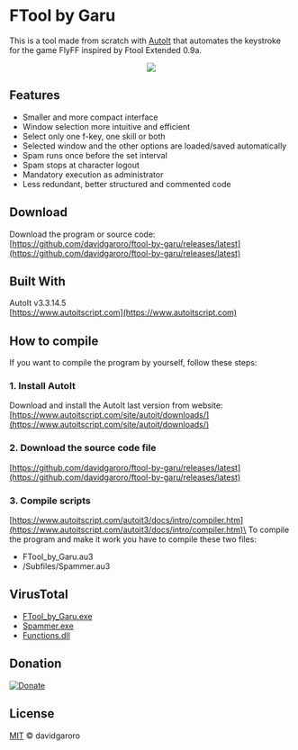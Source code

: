 
  
# FTool by Garu
This is a tool made from scratch with [AutoIt] that automates the keystroke for the game FlyFF inspired by Ftool Extended 0.9a.

[AutoIt]: https://www.autoitscript.com/

<p align="center">
    <img src="https://i.imgur.com/N767csZ.png">
</p>

## Features
- Smaller and more compact interface
- Window selection more intuitive and efficient
- Select only one f-key, one skill or both
- Selected window and the other options are loaded/saved automatically
- Spam runs once before the set interval
- Spam stops at character logout
- Mandatory execution as administrator
- Less redundant, better structured and commented code

## Download
Download the program or source code:\
[https://github.com/davidgaroro/ftool-by-garu/releases/latest](https://github.com/davidgaroro/ftool-by-garu/releases/latest)

## Built With
AutoIt v3.3.14.5\
[https://www.autoitscript.com](https://www.autoitscript.com)

## How to compile 
If you want to compile the program by yourself, follow these steps:

### 1. Install AutoIt
Download and install the AutoIt last version from website:\
[https://www.autoitscript.com/site/autoit/downloads/](https://www.autoitscript.com/site/autoit/downloads/)

### 2. Download the source code file
[https://github.com/davidgaroro/ftool-by-garu/releases/latest](https://github.com/davidgaroro/ftool-by-garu/releases/latest)

### 3. Compile scripts
[https://www.autoitscript.com/autoit3/docs/intro/compiler.htm](https://www.autoitscript.com/autoit3/docs/intro/compiler.htm)\
To compile the program and make it work you have to compile these two files:
 - FTool_by_Garu.au3
 - /Subfiles/Spammer.au3

## VirusTotal
 - [FTool_by_Garu.exe](https://www.virustotal.com/gui/file/b4810a2ea7821a2e593003c804a3fb94b2c814123c7dd999a1e83598174d53b3)
 - [Spammer.exe](https://www.virustotal.com/gui/file/1ea6b3b0f19842e268b8ebaacc8cab719b058d10cf2aaf94339f2ccd377bd488)
 - [Functions.dll](https://www.virustotal.com/gui/file/1e23247a146d59997ee59a988397d77592ef698584ad265f40c485a13de34129)

## Donation
[![Donate](https://img.shields.io/badge/Donate-PayPal-green.svg)](https://www.paypal.com/cgi-bin/webscr?cmd=_s-xclick&hosted_button_id=GNML9U2XC2JR6&source=url)
## License
[MIT](./LICENSE) &copy; davidgaroro
